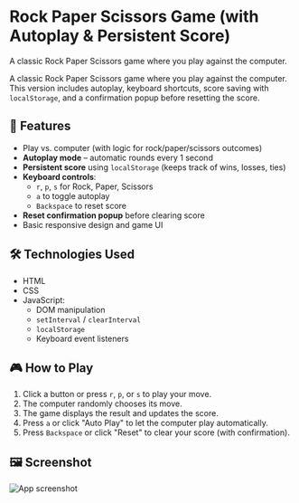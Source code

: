 # Rock Paper Scissors Game (with Autoplay & Persistent Score)
A classic Rock Paper Scissors game where you play against the computer. 

A classic Rock Paper Scissors game where you play against the computer.  
This version includes autoplay, keyboard shortcuts, score saving with `localStorage`, and a confirmation popup before resetting the score.

## 🚀 Features

- Play vs. computer (with logic for rock/paper/scissors outcomes)
- **Autoplay mode** – automatic rounds every 1 second
- **Persistent score** using `localStorage` (keeps track of wins, losses, ties)
- **Keyboard controls**:
  - `r`, `p`, `s` for Rock, Paper, Scissors
  - `a` to toggle autoplay
  - `Backspace` to reset score
- **Reset confirmation popup** before clearing score
- Basic responsive design and game UI

## 🛠️ Technologies Used

- HTML
- CSS
- JavaScript:
  - DOM manipulation
  - `setInterval` / `clearInterval`
  - `localStorage`
  - Keyboard event listeners

## 🎮 How to Play

1. Click a button or press `r`, `p`, or `s` to play your move.
2. The computer randomly chooses its move.
3. The game displays the result and updates the score.
4. Press `a` or click "Auto Play" to let the computer play automatically.
5. Press `Backspace` or click "Reset" to clear your score (with confirmation).

## 🖼️ Screenshot

![App screenshot](./assets/Screenshot.png)
